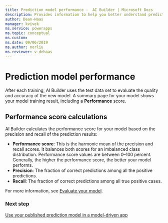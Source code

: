 ```yaml
---
title: Prediction model performance -  AI Builder | Microsoft Docs
description: Provides information to help you better understand prediction model performance, and how performance scores are calculated
author: Dean-Haas
manager: kvivek
ms.service: powerapps
ms.topic: conceptual
ms.custom: 
ms.date: 09/06/2019
ms.author: norliu
ms.reviewer: v-dehaas
---
```


# Prediction model performance

After each training, AI Builder uses the test data set to evaluate the quality and accuracy of the new model. A summary page for your model shows your model training result, including a **Performance** score.  

## Performance score calculations

AI Builder calculates the performance score for your model based on the precision and recall of the prediction results:

- **Performance score**: This is the harmonic mean of the precision and recall scores. It balances both scores for an imbalanced class distribution. Performance score values are between 0–100 percent. Generally, the higher the performance score, the better your model performs.
- **Precision**: The fraction of correct predictions among all the positive predictions.
- **Recall**: The fraction of correct predictions among all true positive cases.

For more information, see [Evaluate your model](manage-model.md#evaluate-your-model).

### Next step

[Use your published prediction model in a model-driven app](prediction-model-driven-app.md)

